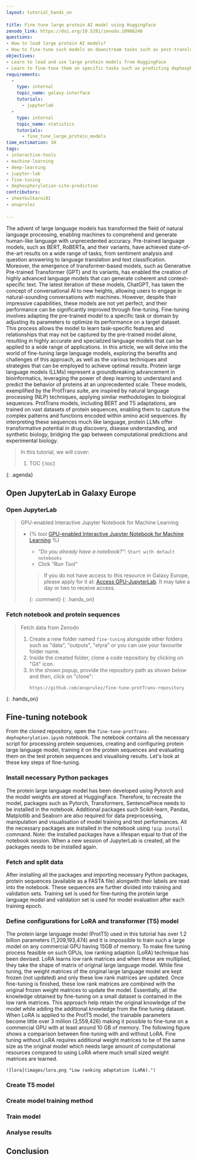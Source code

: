 ```yaml
---
layout: tutorial_hands_on

title: Fine tune large protein AI model using HuggingFace
zenodo_link: https://doi.org/10.5281/zenodo.10986248
questions:
- How to load large protein AI models?
- How to fine-tune such models on downstream tasks such as post-translational site prediction?
objectives:
- Learn to load and use large protein models from HuggingFace
- Learn to fine-tune them on specific tasks such as predicting dephosphorylation sites
requirements:
  -
    type: internal
    topic_name: galaxy-interface
    tutorials:
      - jupyterlab
  -
    type: internal
    topic_name: statistics
    tutorials:
      - fine_tune_large_protein_models
time_estimation: 1H
tags:
- interactive-tools
- machine-learning
- deep-learning
- jupyter-lab
- fine-tuning
- dephosphorylation-site-prediction
contributors:
- sheetkulkarni01
- anuprulez

---
```


The advent of large language models has transformed the field of natural language processing, enabling machines to comprehend and generate human-like language with unprecedented accuracy. Pre-trained language models, such as BERT, RoBERTa, and their variants, have achieved state-of-the-art results on a wide range of tasks, from sentiment analysis and question answering to language translation and text classification. Moreover, the emergence of transformer-based models, such as Generative Pre-trained Transformer (GPT) and its variants, has enabled the creation of highly advanced language models that can generate coherent and context-specific text. The latest iteration of these models, ChatGPT, has taken the concept of conversational AI to new heights, allowing users to engage in natural-sounding conversations with machines. However, despite their impressive capabilities, these models are not yet perfect, and their performance can be significantly improved through fine-tuning. Fine-tuning involves adapting the pre-trained model to a specific task or domain by adjusting its parameters to optimize its performance on a target dataset. This process allows the model to learn task-specific features and relationships that may not be captured by the pre-trained model alone, resulting in highly accurate and specialized language models that can be applied to a wide range of applications. In this article, we will delve into the world of fine-tuning large language models, exploring the benefits and challenges of this approach, as well as the various techniques and strategies that can be employed to achieve optimal results. Protein large language models (LLMs) represent a groundbreaking advancement in bioinformatics, leveraging the power of deep learning to understand and predict the behavior of proteins at an unprecedented scale. These models, exemplified by the ProtTrans suite, are inspired by natural language processing (NLP) techniques, applying similar methodologies to biological sequences. ProtTrans models, including BERT and T5 adaptations, are trained on vast datasets of protein sequences, enabling them to capture the complex patterns and functions encoded within amino acid sequences. By interpreting these sequences much like language, protein LLMs offer transformative potential in drug discovery, disease understanding, and synthetic biology, bridging the gap between computational predictions and experimental biology.

> <agenda-title></agenda-title>
>
> In this tutorial, we will cover:
>
> 1. TOC
> {:toc}
>
{: .agenda}

## Open JupyterLab in Galaxy Europe


### Open JupyterLab

> <hands-on-title>GPU-enabled Interactive Jupyter Notebook for Machine Learning</hands-on-title>
>
> - {% tool [GPU-enabled Interactive Jupyter Notebook for Machine Learning](interactive_tool_ml_jupyter_notebook) %}
>    - *"Do you already have a notebook?"*: `Start with default notebooks`
>    - Click *"Run Tool"*
>
>    > <comment-title></comment-title>
>    >  If you do not have access to this resource in Galaxy Europe, please apply for it at: [Access GPU-JupyterLab](http://usegalaxy.eu/gpu-request). It may take a day or two to receive access.
>    >
>    {: .comment}
{: .hands_on}


### Fetch notebook and protein sequences

> <hands-on-title>Fetch data from Zenodo</hands-on-title>
>
> 1. Create a new folder named `fine-tuning` alongside other folders such as "data", "outputs", "elyra" or you can use your favourite folder name.
> 2. Inside the created folder, clone a code repository by clicking on "Git" icon.
> 3. In the shown popup, provide the repository path as shown below and then, click on "clone":
>    ```
>    https://github.com/anuprulez/fine-tune-protTrans-repository
>    ```
>
{: .hands_on}


## Fine-tuning notebook

From the cloned repository, open the `fine-tune-protTrans-dephophorylation.ipynb` notebook. The notebook contains all the necessary script for processing protein sequences, creating and configuring protein large language model, training it on the protein sequences and evaluating them on the test protein sequences and visualising results. Let's look at these key steps of fine-tuning.

### Install necessary Python packages
The protein large language model has been developed using Pytorch and the model weights are stored at HuggingFace. Therefore, to recreate the model, packages such as Pytorch, Transformers, SentencePiece 
needs to be installed in the notebook. Additional packages such Scikit-learn, Pandas, Matplotlib and Seaborn are also required for data preprocessing, manipulation and visualisation of model training and test performances. 	All the necessary packages are installed in the notebook using `!pip install` command. Note: the installed packages have a lifespan equal to that of the notebook session. When a new session of JupyterLab is created, all the packages needs to be installed again.

### Fetch and split data
After installing all the packages and importing necessary Python packages, protein sequences (available as a FASTA file) alongwith their labels are read into the notebook. These sequences are further divided into training and validation sets. Training set is used for fine-tuning the protein large language model and validation set is used for model evaluation after each training epoch.

### Define configurations for LoRA and transformer (T5) model
The protein large language model (ProtT5) used in this tutorial has over 1.2 billion parameters (1,209,193,474) and it is impossible to train such a large model on any commercial GPU having 15GB of memory. To make fine tuning process feasible on such GPUs, low ranking adaption (LoRA) technique has been devised. LoRA learns low rank matrices and when these are multiplied, they take the shape of matrix of original large language model. While fine tuning, the weight matrices of the original large language model are kept frozen (not updated) and only these low rank matrices are updated. Once fine-tuning is finished, these low rank matrices are combined with the original frozen weight matrices to update the model. Essentially, all the knowledge obtained by fine-tuning on a small dataset is contained in the low rank matrices. This approach help retain the original knowledge of the model while adding the additional knowledge from the fine tuning dataset. When LoRA is applied to the ProtT5 model, the trainable parameters become little over 3 million (3,559,426) making it possible to fine-tune on a commercial GPU with at least around 10 GB of memory. The following figure shows a comparison between fine-tuning with and without LoRA. Fine tuning without LoRA requires additional weight matrices to be of the same size as the original model which needs large amount of computational resources compared to using LoRA where much small sized weight matrices are learned.

    ![lora](images/lora.png "Low ranking adaptation (LoRA).")

### Create T5 model


### Create model training method

### Train model

### Analyse results 

## Conclusion


